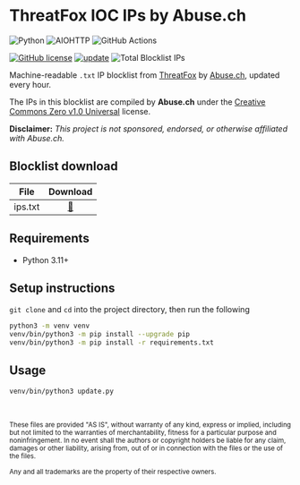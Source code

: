 # ThreatFox IOC IPs by Abuse.ch

![Python](https://img.shields.io/badge/Python-FFD43B?style=for-the-badge&logo=python&logoColor=blue)
![AIOHTTP](https://img.shields.io/badge/AIOHTTP-2C5BB4?style=for-the-badge&logo=aiohttp&logoColor=white)
![GitHub Actions](https://img.shields.io/badge/GitHub_Actions-2088FF?style=for-the-badge&logo=github-actions&logoColor=white)

[![GitHub license](https://img.shields.io/badge/LICENSE-BSD--3--CLAUSE-GREEN?style=for-the-badge)](LICENSE)
[![update](https://img.shields.io/github/actions/workflow/status/elliotwutingfeng/ThreatFox-IOC-IPs/update.yml?branch=main&label=UPDATE&style=for-the-badge)](https://github.com/elliotwutingfeng/ThreatFox-IOC-IPs/actions/workflows/update.yml)
<img src="https://tokei-rs.onrender.com/b1/github/elliotwutingfeng/ThreatFox-IOC-IPs?label=Total%20Blocklist%20IPs&style=for-the-badge" alt="Total Blocklist IPs"/>

Machine-readable `.txt` IP blocklist from [ThreatFox](https://threatfox.abuse.ch) by [Abuse.ch](https://abuse.ch), updated every hour.

The IPs in this blocklist are compiled by **Abuse.ch** under the [Creative Commons Zero v1.0 Universal](https://threatfox.abuse.ch/faq) license.

**Disclaimer:** _This project is not sponsored, endorsed, or otherwise affiliated with Abuse.ch._

## Blocklist download

| File | Download |
|:-:|:-:|
| ips.txt | [:floppy_disk:](ips.txt?raw=true) |

## Requirements

- Python 3.11+

## Setup instructions

`git clone` and `cd` into the project directory, then run the following

```bash
python3 -m venv venv
venv/bin/python3 -m pip install --upgrade pip
venv/bin/python3 -m pip install -r requirements.txt
```

## Usage

```bash
venv/bin/python3 update.py
```

&nbsp;

<sup>These files are provided "AS IS", without warranty of any kind, express or implied, including but not limited to the warranties of merchantability, fitness for a particular purpose and noninfringement. In no event shall the authors or copyright holders be liable for any claim, damages or other liability, arising from, out of or in connection with the files or the use of the files.</sup>

<sub>Any and all trademarks are the property of their respective owners.</sub>
